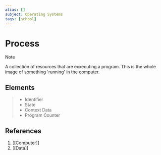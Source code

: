 ```yaml
---
alias: []
subject: Operating Systems
tags: [school]
---
```

# Process

>[!note]
> A collection of resources that are exxecuting a program. This is the whole image of something 'running' in the computer.

## Elements

> - Identifier
> - State
> - Context Data
> - Program Counter

## References
1. [[Computer]]
2. [[Data]]